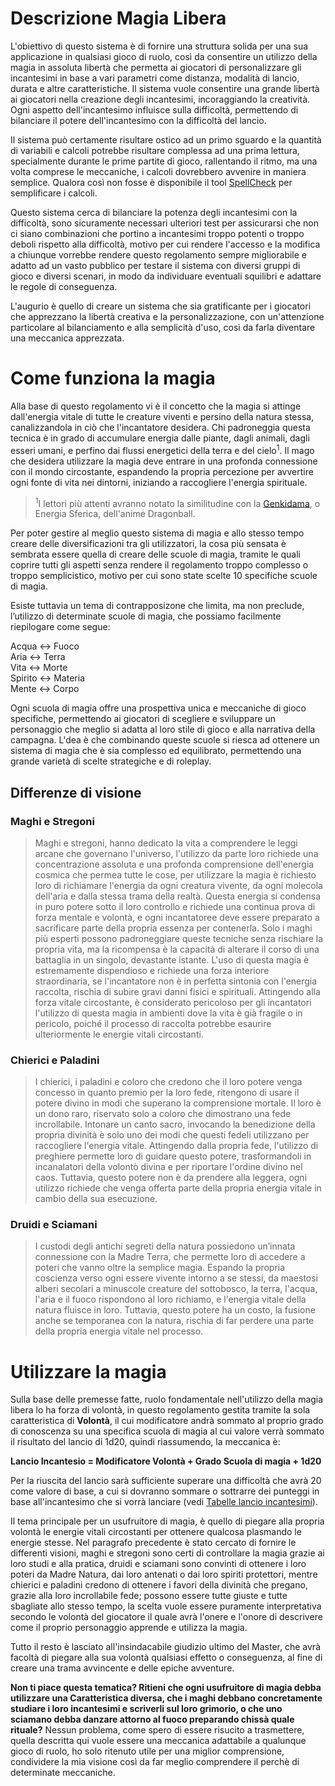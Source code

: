 # Descrizione Magia Libera
L'obiettivo di questo sistema è di fornire una struttura solida per una sua applicazione in qualsiasi gioco di ruolo, così da consentire un utilizzo della magia in assoluta libertà che permetta ai giocatori di personalizzare gli incantesimi in base a vari parametri come distanza, modalità di lancio, durata e altre caratteristiche. Il sistema vuole consentire una grande libertà ai giocatori nella creazione degli incantesimi, incoraggiando la creatività. Ogni aspetto dell'incantesimo influisce sulla difficoltà, permettendo di bilanciare il potere dell'incantesimo con la difficoltà del lancio.

Il sistema può certamente risultare ostico ad un primo sguardo e la quantità di variabili e calcoli potrebbe risultare complessa ad una prima lettura, specialmente durante le prime partite di gioco, rallentando il ritmo, ma una volta comprese le meccaniche, i calcoli dovrebbero avvenire in maniera semplice. Qualora così non fosse è disponibile il tool [SpellCheck](https://crypticsentinel.github.io/Open-Source-GDR/Magia%20Libera/SpellCheck/) per semplificare i calcoli.

Questo sistema cerca di bilanciare la potenza degli incantesimi con la difficoltà, sono sicuramente necessari ulteriori test per assicurarsi che non ci siano combinazioni che portino a incantesimi troppo potenti o troppo deboli rispetto alla difficoltà, motivo per cui rendere l'accesso e la modifica a chiunque vorrebbe rendere questo regolamento sempre migliorabile e adatto ad un vasto pubblico per testare il sistema con diversi gruppi di gioco e diversi scenari, in modo da individuare eventuali squilibri e adattare le regole  di conseguenza.

L'augurio è quello di creare un sistema che sia gratificante per i giocatori che apprezzano la libertà creativa e la personalizzazione, con un'attenzione particolare al bilanciamento e alla semplicità d'uso, così da farla diventare una meccanica apprezzata.

# Come funziona la magia
Alla base di questo regolamento vi è il concetto che la magia si attinge dall'energia vitale di tutte le creature viventi e persino della natura stessa, canalizzandola in ciò che l'incantatore desidera. Chi padroneggia questa tecnica è in grado di accumulare energia dalle piante, dagli animali, dagli esseri umani, e perfino dai flussi energetici della terra e del cielo<sup>1</sup>. Il mago che desidera utilizzare la magia deve entrare in una profonda connessione con il mondo circostante, espandendo la propria percezione per avvertire ogni fonte di vita nei dintorni, iniziando a raccogliere l'energia spirituale.

 ><sup>1</sup>I lettori più attenti avranno notato la similitudine con la [Genkidama](https://it.wikipedia.org/wiki/Tecniche_di_Dragon_Ball#:~:text=la%20neutralizzer%C3%A0%20facilmente.-,Sfera%20dell%27energia%20spirituale,-%5Bmodifica%20%7C), o Energia Sferica, dell'anime Dragonball.

Per poter gestire al meglio questo sistema di magia e allo stesso tempo creare delle diversificazioni tra gli utilizzatori, la cosa più sensata è sembrata essere quella di creare delle scuole di magia, tramite le quali coprire tutti gli aspetti senza rendere il regolamento troppo complesso o troppo semplicistico, motivo per cui sono state scelte 10 specifiche scuole di magia. 

Esiste tuttavia un tema di contrapposizone che limita, ma non preclude, l’utilizzo di determinate scuole di magia, che possiamo facilmente riepilogare come segue:  

Acqua ↔ Fuoco  
Aria ↔ Terra  
Vita ↔ Morte  
Spirito ↔ Materia  
Mente ↔ Corpo  

Ogni scuola di magia offre una prospettiva unica e meccaniche di gioco specifiche, permettendo ai giocatori di scegliere e sviluppare un personaggio che meglio si adatta al loro stile di gioco e alla narrativa della campagna. L'dea è che combinando queste scuole si riesca ad ottenere un sistema di magia che è sia complesso ed equilibrato, permettendo una grande varietà di scelte strategiche e di roleplay.

## Differenze di visione

### Maghi e Stregoni
> Maghi e stregoni, hanno dedicato la vita a comprendere le leggi arcane che governano l'universo, l'utilizzo da parte loro richiede una concentrazione assoluta e una profonda comprensione dell'energia cosmica che permea tutte le cose, per utilizzare la magia è richiesto loro di richiamare l'energia da ogni creatura vivente, da ogni molecola dell'aria e dalla stessa trama della realtà. Questa energia si condensa in puro potere sotto il loro controllo e richiede una continua prova di forza mentale e volontà, e ogni incantatoree deve essere preparato a sacrificare parte della propria essenza per contenerla. Solo i maghi più esperti possono padroneggiare queste tecniche senza rischiare la propria vita, ma la ricompensa è la capacità di alterare il corso di una battaglia in un singolo, devastante istante. L'uso di questa magia è estremamente dispendioso e richiede una forza interiore straordinaria, se l'incantatore non è in perfetta sintonia con l'energia raccolta, rischia di subire gravi danni fisici e spirituali.
Attingendo alla forza vitale circostante, è considerato pericoloso per gli incantatori l'utilizzo di questa magia in ambienti dove la vita è già fragile o in pericolo, poiché il processo di raccolta potrebbe esaurire ulteriormente le energie vitali circostanti.

### Chierici e Paladini
> I chierici, i paladini e coloro che credono che il loro potere venga concesso in quanto premio per la loro fede, ritengono di usare il potere divino in modi che superano la comprensione mortale. Il loro è un dono raro, riservato solo a coloro che dimostrano una fede incrollabile. Intonare un canto sacro, invocando la benedizione della propria divinità è solo uno dei modi che questi fedeli utilizzano per raccogliere l'energia vitale.
Attingendo dalla propria fede, l'utilizzo di preghiere permette loro di guidare questo potere, trasformandoli in incanalatori della volontò divina e per riportare l'ordine divino nel caos. Tuttavia, questo potere non è da prendere alla leggera, ogni utilizzo richiede che venga offerta parte della propria energia vitale in cambio della sua esecuzione.

### Druidi e Sciamani
> I custodi degli antichi segreti della natura possiedono un’innata connessione con la Madre Terra, che permette loro di accedere a poteri che vanno oltre la semplice magia. Espando la propria coscienza verso ogni essere vivente intorno a se stessi, da maestosi alberi secolari a minuscole creature del sottobosco, la terra, l'acqua, l'aria e il fuoco rispondono al loro richiamo, e l'energia vitale della natura fluisce in loro.
Tuttavia, questo potere ha un costo, la fusione anche se temporanea con la natura, rischia di far perdere una parte della propria energia vitale nel processo.

# Utilizzare la magia
Sulla base delle premesse fatte, ruolo fondamentale nell'utilizzo della magia libera lo ha forza di volontà, in questo regolamento gestita tramite la sola caratteristica di **Volontà**, il cui modificatore andrà sommato al proprio grado di conoscenza su una specifica scuola di magia al cui valore verrà sommato il risultato del lancio di 1d20, quindi riassumendo, la meccanica è:

**Lancio Incantesio = Modificatore Volontà + Grado Scuola di magia + 1d20**

Per la riuscita del lancio sarà sufficiente superare una difficoltà che avrà 20 come valore di base, a cui si dovranno sommare o sottrarre dei punteggi in base all'incantesimo che si vorrà lanciare (vedi [Tabelle lancio incantesimi](https://github.com/CrypticSentinel/Open-Source-GDR/blob/main/Magia%20Libera/12%20-%20Tabelle%20lancio%20incantesimi.md)).

Il tema principale per un usufruitore di magia, è quello di piegare alla propria volontà le energie vitali circostanti per ottenere qualcosa plasmando le energie stesse. Nel paragrafo precedente è stato cercato di fornire le differenti visioni, maghi e stregoni sono certi di controllare la magia grazie ai loro studi e alla pratica, druidi e sciamani sono convinti di ottenere i loro poteri da Madre Natura, dai loro antenati o dai loro spiriti protettori, mentre chierici e paladini credono di ottenere i favori della divinità che pregano, grazie alla loro incrollabile fede; possono essere tutte giuste e tutte sbagliate allo stesso tempo, la scelta vuole essere puramente interpretativa secondo le volontà del giocatore il quale avrà l'onere e l'onore di descrivere come il proprio personaggio apprende e utilizza la magia.

Tutto il resto è lasciato all'insindacabile giudizio ultimo del Master, che avrà facoltà di piegare alla sua volontà qualsiasi effetto o conseguenza, al fine di creare una trama avvincente e delle epiche avventure.

**Non ti piace questa tematica? Ritieni che ogni usufruitore di magia debba utilizzare una Caratteristica diversa, che i maghi debbano concretamente studiare i loro incantesimi e scriverli sul loro grimorio, o che uno sciamano debba danzare attorno al fuoco preparando chissà quale rituale?**
Nessun problema, come spero di essere risucito a trasmettere, quella descritta qui vuole essere una meccanica adattabile a qualunque gioco di ruolo, ho solo ritenuto utile per una miglior comprensione, condividere la mia visione così da far meglio comprendere il perchè di determinate meccaniche.
